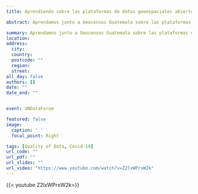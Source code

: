 ```yaml
---
title: Aprendiendo sobre las plataformas de datos geoespaciales abiertos en pandemia

abstract: Aprendamos junto a Geocensos Guatemala sobre las plataformas de datos geoespaciales abiertos que mejor funcionaron en medio de la pandemia y cómo la sociedad civil se involucró en el desafío

summary: Aprendamos junto a Geocensos Guatemala sobre las plataformas de datos geoespaciales abiertos que mejor funcionaron en medio de la pandemia y cómo la sociedad civil se involucró en el desafío
location: 
address:
  city: 
  country: 
  postcode: ""
  region: 
  street: 
all_day: false
authors: []
date: ""
date_end: ""


event: UNDataForum 

featured: false
image:
  caption: ' '
  focal_point: Right

tags: [Quality of Data, Covid-19]
url_code: ""
url_pdf: ""
url_slides: ""
url_video: "https://www.youtube.com/watch?v=Z2lxWPrxW2k"
---
```


{{< youtube Z2lxWPrxW2k>}}
